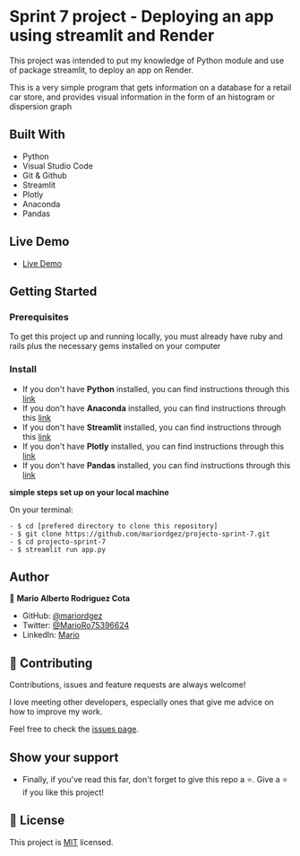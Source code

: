 # Sprint 7 project - Deploying an app using streamlit and Render

This project was intended to put my knowledge of Python module and use of package streamlit, to deploy an app on Render.

This is a very simple program that gets information on a database for a retail car store, and provides visual information in the form of an histogram or dispersion graph

## Built With

- Python
- Visual Studio Code
- Git & Github
- Streamlit
- Plotly
- Anaconda
- Pandas

## Live Demo

- [Live Demo](https://projecto-sprint-7.onrender.com/)


## Getting Started

### Prerequisites

To get this project up and running locally, you must already have ruby and rails plus the necessary gems installed on your computer

### Install

- If you don't have **Python** installed, you can find instructions through this [link](https://www.python.org/downloads/)
- If you don't have **Anaconda** installed, you can find instructions through this [link](https://www.anaconda.com/download)
- If you don't have **Streamlit** installed, you can find instructions through this [link](https://anaconda.org/conda-forge/streamlit)
- If you don't have **Plotly** installed, you can find instructions through this [link](https://anaconda.org/plotly/plotly_express)
- If you don't have **Pandas** installed, you can find instructions through this [link](https://anaconda.org/anaconda/pandas)


**simple steps set up on your local machine**

On your terminal:

```
- $ cd [prefered directory to clone this repository]
- $ git clone https://github.com/mariordgez/projecto-sprint-7.git
- $ cd projecto-sprint-7
- $ streamlit run app.py
```


## Author

👤 **Mario Alberto Rodriguez Cota**

- GitHub: [@mariordgez](https://github.com/mariordgez)
- Twitter: [@MarioRo75396624](https://twitter.com/MarioRo75396624)
- LinkedIn: [Mario](https://www.linkedin.com/in/mario-alberto-rodriguez-cota-a2860a205/)

## 🤝 Contributing

Contributions, issues and feature requests are always welcome!

I love meeting other developers, especially ones that give me advice on how to improve my work.

Feel free to check the [issues page](https://github.com/mariordgez/projecto-sprint-7/issues).

## Show your support

- Finally, if you've read this far, don't forget to give this repo a ⭐️.
  Give a ⭐️ if you like this project!

## 📝 License

This project is [MIT](https://github.com/git/git-scm.com/blob/main/MIT-LICENSE.txt) licensed.